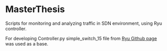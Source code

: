 # MasterThesis
Scripts for monitoring and analyzing traffic in SDN environment, using Ryu controller.

For developing Controller.py simple_switch_15 file from [Ryu Github page](https://github.com/faucetsdn/ryu/tree/master/ryu/app) was used as a base.
